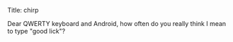 Title: chirp

Dear QWERTY keyboard and Android, how often do you really think I mean to type "good lick"?
